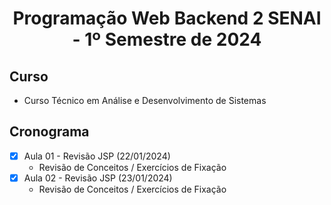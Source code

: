 <h1 align="center">
    Programação Web Backend 2 SENAI - 1º Semestre de 2024
</h1>

## Curso
- Curso Técnico em Análise e Desenvolvimento de Sistemas

## Cronograma 

- [x]  Aula 01 - Revisão JSP (22/01/2024)
    - Revisão de Conceitos / Exercícios de Fixação 
- [x]  Aula 02 - Revisão JSP (23/01/2024)
    - Revisão de Conceitos / Exercícios de Fixação 
